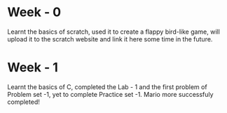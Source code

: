 # Week - 0

Learnt the basics of scratch, used it to create a flappy bird-like game, will upload it to the scratch website and link it here some time in the future.

# Week - 1

Learnt the basics of C, completed the Lab - 1 and the first problem of Problem set -1, yet to complete Practice set -1.
Mario more successfuly completed!

